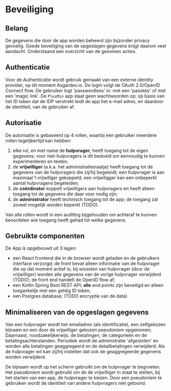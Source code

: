 ﻿# Beveiliging

## Belang
De gegevens die door de app worden beheerd zijn bijzonder privacy gevoelig. Goede beveiliging van de opgeslagen gegevens krijgt daarom veel aandacht. Onderstaand een overzicht van de genomen acties.

## Authenticatie
Voor de Authenticatie wordt gebruik gemaakt van een externe identity provider, op dit moment Asgardeo.io. De login volgt de OAuth 2.0/OpenID Connect flow. De gebruiker logt 'passwordless' in: met een 'passkey' of met een 'magic link'. De `PlusMin` app slaat geen wachtwoorden op: op basis van het ID token dat de IDP verstrekt leidt de app het e-mail adres, en daardoor de identiteit, van de gebruiker af. 

## Autorisatie
De autorisatie is gebaseerd op 4 rollen, waarbij een gebruiker meerdere rollen tegelijkertijd kan hebben:

1. elke rol, en met name de **hulpvrager**, heeft toegang tot de eigen gegevens; voor niet-hulpvragers is dit bedoeld om eenvoudig te kunnen experimenteren en testen;
2. de **vrijwilliger** (a.k.a. het administratiemaatje) heeft toegang tot de gegevens van de hulpvragers die zij/hij begeleidt; een hulpvrager is aan maximaal 1 vrijwillger gekoppeld; een vrijwiligger kan een onbeperkt aantal hulpvragens begeleiden;
2. de **co&ouml;rdinator** koppelt vrijwilligers aan hulpvragers en heeft alleen toegang tot de gegevens die daar voor nodig zijn;
4. de **administrator** heeft technisch toegang tot de app; de toegang zal zoveel mogelijk worden beperkt (TODO).

Van alle rollen wordt in een auditlog bijgehouden om achteraf te kunnen beoordelen wie toegang heeft gehad tot welke gegevens.

## Gebruikte componenten
De App is opgebouwd uit 3 lagen:

- een React frontend die in de browser wordt geladen en de gebruikers interface verzorgd; de front bevat alleen informatie van de hulpvrager die op dat moment actief is; bij wisselen van hulpvrager (door de vrijwilliger) worden alle gegevens van de vorige hulpvrager verwijderd (TODO); de front end handelt de OpenID flow af;
- een Kotlin Spring Boot REST API; **alle** end points zijn beveiligd en alleen toegankelijk met een geldig ID token;
- een Postgres database; (TODO encryptie van de data)

## Minimaliseren van de opgeslagen gegevens
Van een hulpvrager wordt het emailadres (als identificatie), een zelfgekozen bijnaam en een door de vrijwilliger gekozen pseudoniem opgenomen. Daarnaast, noodzakelijkerwijs, de betalingen, de categorie&euml;n en de betalingsachterstanden. Periodiek wordt de administratie 'afgesloten' en worden alle betalingen geaggregeerd en de detailbetalingen verwijderd. Als de hulpvrager wil kan zij/hij instellen dat ook de geaggregeerde gegevens worden verwijderd.

De bijnaam wordt op het scherm gebruikt om de hulpvrager te begroeten. Het pseudoniem wordt gebruikt om de de vrijwilliger in staat te stellen, bij het starten van een app, de hulpvrager te kiezen. Door een pseudoniem te gebruiken wordt de identiteit van andere hulpvragers niet getoond.

